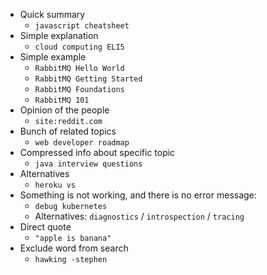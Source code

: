 * Quick summary
    * `javascript cheatsheet`
* Simple explanation
    * `cloud computing ELI5`
* Simple example
    * `RabbitMQ Hello World`
    * `RabbitMQ Getting Started`
    * `RabbitMQ Foundations`
    * `RabbitMQ 101`
* Opinion of the people
    * `site:reddit.com`
* Bunch of related topics
    * `web developer roadmap`
* Compressed info about specific topic
    * `java interview questions` 
* Alternatives
    * `heroku vs`
* Something is not working, and there is no error message:
    * `debug kubernetes`
    * Alternatives: `diagnostics` / `introspection` / `tracing`
* Direct quote
    * `"apple is banana"`
* Exclude word from search
    * `hawking -stephen`
